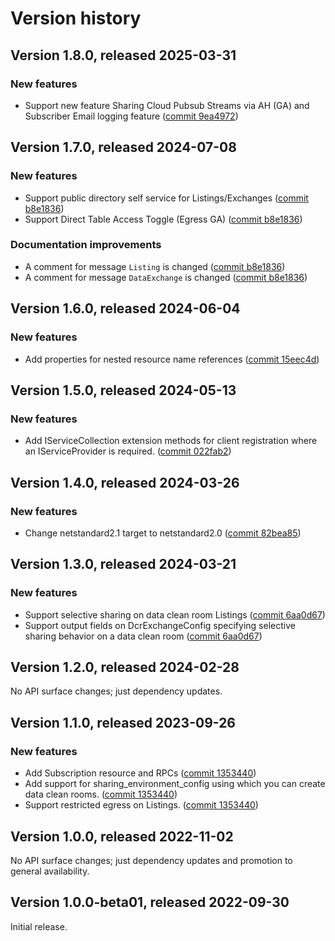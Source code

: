 # Version history

## Version 1.8.0, released 2025-03-31

### New features

- Support new feature Sharing Cloud Pubsub Streams via AH (GA) and Subscriber Email logging feature ([commit 9ea4972](https://github.com/googleapis/google-cloud-dotnet/commit/9ea4972f40a5e91bd602204c0afacbab980baef4))

## Version 1.7.0, released 2024-07-08

### New features

- Support public directory self service for Listings/Exchanges ([commit b8e1836](https://github.com/googleapis/google-cloud-dotnet/commit/b8e1836f97c7a27540e7e7bd79658c87609ac71a))
- Support Direct Table Access Toggle (Egress GA) ([commit b8e1836](https://github.com/googleapis/google-cloud-dotnet/commit/b8e1836f97c7a27540e7e7bd79658c87609ac71a))

### Documentation improvements

- A comment for message `Listing` is changed ([commit b8e1836](https://github.com/googleapis/google-cloud-dotnet/commit/b8e1836f97c7a27540e7e7bd79658c87609ac71a))
- A comment for message `DataExchange` is changed ([commit b8e1836](https://github.com/googleapis/google-cloud-dotnet/commit/b8e1836f97c7a27540e7e7bd79658c87609ac71a))

## Version 1.6.0, released 2024-06-04

### New features

- Add properties for nested resource name references ([commit 15eec4d](https://github.com/googleapis/google-cloud-dotnet/commit/15eec4dabb9fd3cf3b8f4b978d64b7ba435ca995))

## Version 1.5.0, released 2024-05-13

### New features

- Add IServiceCollection extension methods for client registration where an IServiceProvider is required. ([commit 022fab2](https://github.com/googleapis/google-cloud-dotnet/commit/022fab203f28fb9c608972af7f8b83f571ae5694))

## Version 1.4.0, released 2024-03-26

### New features

- Change netstandard2.1 target to netstandard2.0 ([commit 82bea85](https://github.com/googleapis/google-cloud-dotnet/commit/82bea850661975b9750ac30753528cc9d2e05240))

## Version 1.3.0, released 2024-03-21

### New features

- Support selective sharing on data clean room Listings ([commit 6aa0d67](https://github.com/googleapis/google-cloud-dotnet/commit/6aa0d67da6e11bb3d621d4b9756b52b0c28a2588))
- Support output fields on DcrExchangeConfig specifying selective sharing behavior on a data clean room ([commit 6aa0d67](https://github.com/googleapis/google-cloud-dotnet/commit/6aa0d67da6e11bb3d621d4b9756b52b0c28a2588))

## Version 1.2.0, released 2024-02-28

No API surface changes; just dependency updates.

## Version 1.1.0, released 2023-09-26

### New features

- Add Subscription resource and RPCs ([commit 1353440](https://github.com/googleapis/google-cloud-dotnet/commit/13534404625d0dcf9e0edafe75c2aa6ddc379a20))
- Add support for sharing_environment_config using which you can create data clean rooms. ([commit 1353440](https://github.com/googleapis/google-cloud-dotnet/commit/13534404625d0dcf9e0edafe75c2aa6ddc379a20))
- Support restricted egress on Listings. ([commit 1353440](https://github.com/googleapis/google-cloud-dotnet/commit/13534404625d0dcf9e0edafe75c2aa6ddc379a20))

## Version 1.0.0, released 2022-11-02

No API surface changes; just dependency updates and promotion to general availability.

## Version 1.0.0-beta01, released 2022-09-30

Initial release.

